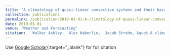 ```yaml
---
title: "A climatology of quasi-linear convective systems and their hazards in the United States"
collection: publications
permalink: /publication/2019-01-01-A-climatology-of-quasi-linear-convective-systems-and-their-hazards-in-the-United-States
date: 2019-01-01
venue: 'Weather and Forecasting'
citation: ' Walker Ashley,  Alex Haberlie,  Jacob Strohm, &quot;A climatology of quasi-linear convective systems and their hazards in the United States.&quot; Weather and Forecasting, 2019.'
---
```

Use [Google Scholar](https://scholar.google.com/scholar?q=A+climatology+of+quasi+linear+convective+systems+and+their+hazards+in+the+United+States){:target="_blank"} for full citation